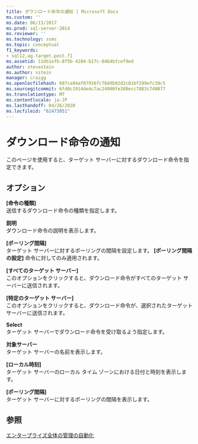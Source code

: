 ```yaml
---
title: ダウンロード命令の通知 | Microsoft Docs
ms.custom: ''
ms.date: 06/13/2017
ms.prod: sql-server-2014
ms.reviewer: ''
ms.technology: ssms
ms.topic: conceptual
f1_keywords:
- sql12.ag.target.post.f1
ms.assetid: 11db1efb-8f5b-4284-b17c-04b4bfcef9ed
author: stevestein
ms.author: sstein
manager: craigg
ms.openlocfilehash: 607ca94af07916fc76ddb02d2c81bf299efc39c5
ms.sourcegitcommit: 6fd8c1914de4c7ac24900fe388ecc7883c740077
ms.translationtype: MT
ms.contentlocale: ja-JP
ms.lasthandoff: 04/26/2020
ms.locfileid: "62473051"
---
```

# <a name="post-download-instructions"></a>ダウンロード命令の通知
  このページを使用すると、ターゲット サーバーに対するダウンロード命令を指定できます。  
  
## <a name="options"></a>オプション  
 **[命令の種類]**  
 送信するダウンロード命令の種類を指定します。  
  
 **説明**  
 ダウンロード命令の説明を表示します。  
  
 **[ポーリング間隔]**  
 ターゲット サーバーに対するポーリングの間隔を設定します。 **[ポーリング間隔の設定]** 命令に対してのみ適用されます。  
  
 **[すべてのターゲット サーバー]**  
 このオプションをクリックすると、ダウンロード命令がすべてのターゲット サーバーに送信されます。  
  
 **[特定のターゲット サーバー]**  
 このオプションをクリックすると、ダウンロード命令が、選択されたターゲット サーバーに送信されます。  
  
 **Select**  
 ターゲット サーバーでダウンロード命令を受け取るよう指定します。  
  
 **対象サーバー**  
 ターゲット サーバーの名前を表示します。  
  
 **[ローカル時刻]**  
 ターゲット サーバーのローカル タイム ゾーンにおける日付と時刻を表示します。  
  
 **[ポーリング間隔]**  
 ターゲット サーバーに対するポーリングの間隔を表示します。  
  
## <a name="see-also"></a>参照  
 [エンタープライズ全体の管理の自動化](automated-administration-across-an-enterprise.md)  
  
  
